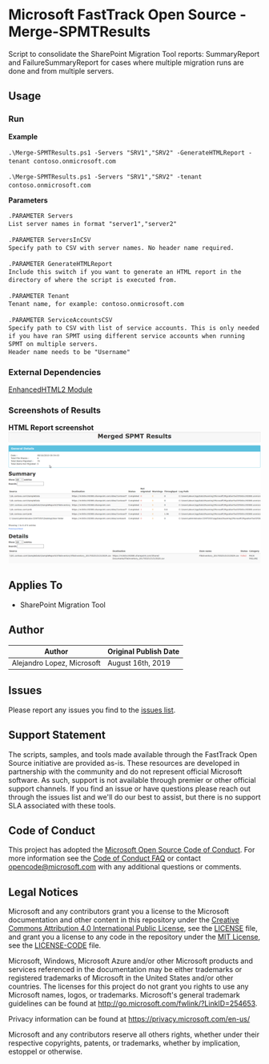 # Microsoft FastTrack Open Source - Merge-SPMTResults  

Script to consolidate the SharePoint Migration Tool reports: SummaryReport and FailureSummaryReport for cases where multiple migration runs are done and from multiple servers.

## Usage

### Run

**Example**

`.\Merge-SPMTResults.ps1 -Servers "SRV1","SRV2" -GenerateHTMLReport -tenant contoso.onmicrosoft.com`  


`.\Merge-SPMTResults.ps1 -Servers "SRV1","SRV2" -tenant contoso.onmicrosoft.com`  

**Parameters**
```
.PARAMETER Servers  
List server names in format "server1","server2"

.PARAMETER ServersInCSV  
Specify path to CSV with server names. No header name required.  

.PARAMETER GenerateHTMLReport  
Include this switch if you want to generate an HTML report in the directory of where the script is executed from.  

.PARAMETER Tenant  
Tenant name, for example: contoso.onmicrosoft.com  

.PARAMETER ServiceAccountsCSV  
Specify path to CSV with list of service accounts. This is only needed if you have ran SPMT using different service accounts when running SPMT on multiple servers.  
Header name needs to be "Username"  
```

### External Dependencies

[EnhancedHTML2 Module](https://www.powershellgallery.com/packages/EnhancedHTML2/2.0)  

### Screenshots of Results

**HTML Report screenshot**
![HTML screenshot](screenshots/HTMLReportScreenshot.png?raw=true "HTML Screenshot")

## Applies To

- SharePoint Migration Tool  

## Author

|Author|Original Publish Date
|----|--------------------------
|Alejandro Lopez, Microsoft|August 16th, 2019|

## Issues

Please report any issues you find to the [issues list](../../../../issues).

## Support Statement

The scripts, samples, and tools made available through the FastTrack Open Source initiative are provided as-is. These resources are developed in partnership with the community and do not represent official Microsoft software. As such, support is not available through premier or other official support channels. If you find an issue or have questions please reach out through the issues list and we'll do our best to assist, but there is no support SLA associated with these tools.

## Code of Conduct

This project has adopted the [Microsoft Open Source Code of Conduct](https://opensource.microsoft.com/codeofconduct/).
For more information see the [Code of Conduct FAQ](https://opensource.microsoft.com/codeofconduct/faq/) or
contact [opencode@microsoft.com](mailto:opencode@microsoft.com) with any additional questions or comments.

## Legal Notices

Microsoft and any contributors grant you a license to the Microsoft documentation and other content
in this repository under the [Creative Commons Attribution 4.0 International Public License](https://creativecommons.org/licenses/by/4.0/legalcode),
see the [LICENSE](https://github.com/Microsoft/FastTrack/blob/master/LICENSE) file, and grant you a license to any code in the repository under the [MIT License](https://opensource.org/licenses/MIT), see the
[LICENSE-CODE](https://github.com/Microsoft/FastTrack/blob/master/LICENSE-CODE) file.

Microsoft, Windows, Microsoft Azure and/or other Microsoft products and services referenced in the documentation
may be either trademarks or registered trademarks of Microsoft in the United States and/or other countries.
The licenses for this project do not grant you rights to use any Microsoft names, logos, or trademarks.
Microsoft's general trademark guidelines can be found at http://go.microsoft.com/fwlink/?LinkID=254653.

Privacy information can be found at https://privacy.microsoft.com/en-us/

Microsoft and any contributors reserve all others rights, whether under their respective copyrights, patents,
or trademarks, whether by implication, estoppel or otherwise.


